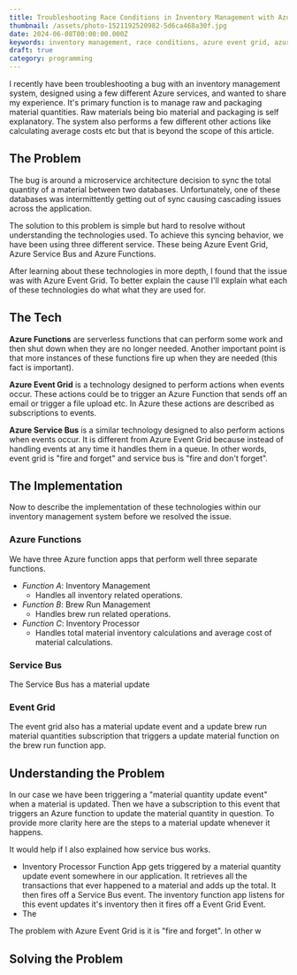 ```yaml
---
title: Troubleshooting Race Conditions in Inventory Management with Azure Event Grid and Service Bus
thumbnail: /assets/photo-1521192520982-5d6ca468a30f.jpg
date: 2024-06-08T00:00:00.000Z
keywords: inventory management, race conditions, azure event grid, azure service bus, azure functions, troubleshooting
draft: true
category: programming
---
```


I recently have been troubleshooting a bug with an inventory management system, designed using a few different Azure services, and wanted to share my experience. It's primary function is to manage raw and packaging material quantities. Raw materials being bio material and packaging is self explanatory. The system also performs a few different other actions like calculating average costs etc but that is beyond the scope of this article.

## The Problem

The bug is around a microservice architecture decision to sync the total quantity of a material between two databases. Unfortunately, one of these databases was intermittently getting out of sync causing cascading issues across the application.

The solution to this problem is simple but hard to resolve without understanding the technologies used. To achieve this syncing behavior, we have been using three different service. These being Azure Event Grid, Azure Service Bus and Azure Functions.

After learning about these technologies in more depth, I found that the issue was with Azure Event Grid. To better explain the cause I'll explain what each of these technologies do what what they are used for.

## The Tech

**Azure Functions** are serverless functions that can perform some work and then shut down when they are no longer needed. Another important point is that more instances of these functions fire up when they are needed (this fact is important).

**Azure Event Grid** is a technology designed to perform actions when events occur. These actions could be to trigger an Azure Function that sends off an email or trigger a file upload etc. In Azure these actions are described as subscriptions to events.

**Azure Service Bus** is a similar technology designed to also perform actions when events occur. It is different from Azure Event Grid because instead of handling events at any time it handles them in a queue. In other words, event grid is "fire and forget" and service bus is "fire and don't forget".

## The Implementation

Now to describe the implementation of these technologies within our inventory management system before we resolved the issue.

### Azure Functions

We have three Azure function apps that perform well three separate functions.

- _Function A_: Inventory Management
  - Handles all inventory related operations.
- _Function B_: Brew Run Management
  - Handles brew run related operations.
- _Function C_: Inventory Processor
  - Handles total material inventory calculations and average cost of material calculations.

### Service Bus

The Service Bus has a material update

### Event Grid

The event grid also has a material update event and a update brew run material quantities subscription that triggers a update material function on the brew run function app.

## Understanding the Problem

In our case we have been triggering a "material quantity update event" when a material is updated. Then we have a subscription to this event that triggers an Azure function to update the material quantity in question. To provide more clarity here are the steps to a material update whenever it happens.

It would help if I also explained how service bus works.

- Inventory Processor Function App gets triggered by a material quantity update event somewhere in our application. It retrieves all the transactions that ever happened to a material and adds up the total. It then fires off a Service Bus event. The inventory function app listens for this event updates it's inventory then it fires off a Event Grid Event.
- The

The problem with Azure Event Grid is it is "fire and forget". In other w

## Solving the Problem
